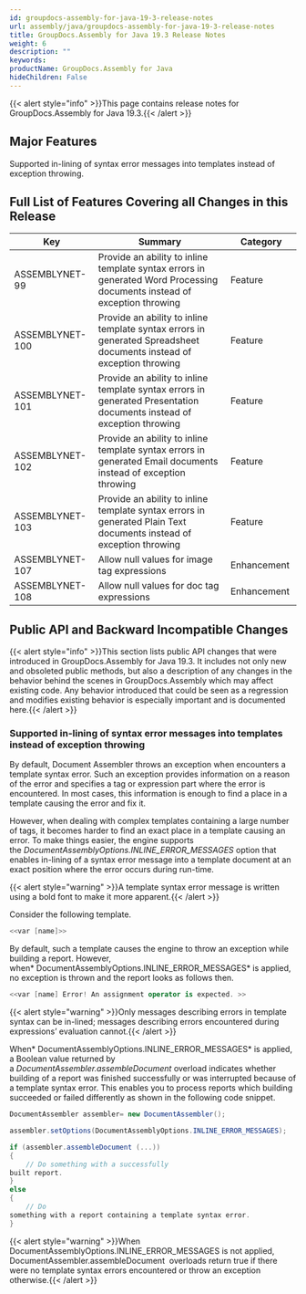 ```yaml
---
id: groupdocs-assembly-for-java-19-3-release-notes
url: assembly/java/groupdocs-assembly-for-java-19-3-release-notes
title: GroupDocs.Assembly for Java 19.3 Release Notes
weight: 6
description: ""
keywords: 
productName: GroupDocs.Assembly for Java
hideChildren: False
---
```

{{< alert style="info" >}}This page contains release notes for GroupDocs.Assembly for Java 19.3.{{< /alert >}}

## Major Features

Supported in-lining of syntax error messages into templates instead of exception throwing.

## Full List of Features Covering all Changes in this Release

| Key | Summary | Category |
| --- | --- | --- |
| ASSEMBLYNET-99  | Provide an ability to inline template syntax errors in generated Word Processing documents instead of exception throwing  | Feature  |
| ASSEMBLYNET-100  | Provide an ability to inline template syntax errors in generated Spreadsheet documents instead of exception throwing  | Feature  |
| ASSEMBLYNET-101  | Provide an ability to inline template syntax errors in generated Presentation documents instead of exception throwing  | Feature  |
| ASSEMBLYNET-102  | Provide an ability to inline template syntax errors in generated Email documents instead of exception throwing  | Feature  |
| ASSEMBLYNET-103  | Provide an ability to inline template syntax errors in generated Plain Text documents instead of exception throwing  | Feature  |
| ASSEMBLYNET-107  | Allow null values for image tag expressions  | Enhancement  |
| ASSEMBLYNET-108  | Allow null values for doc tag expressions  | Enhancement  |

## Public API and Backward Incompatible Changes

{{< alert style="info" >}}This section lists public API changes that were introduced in GroupDocs.Assembly for Java 19.3. It includes not only new and obsoleted public methods, but also a description of any changes in the behavior behind the scenes in GroupDocs.Assembly which may affect existing code. Any behavior introduced that could be seen as a regression and modifies existing behavior is especially important and is documented here.{{< /alert >}}

### Supported in-lining of syntax error messages into templates instead of exception throwing

By default, Document Assembler throws an exception when encounters a template syntax error. Such an exception provides information on a reason of the error and specifies a tag or expression part where the error is encountered. In most cases, this information is enough to find a place in a template causing the error and fix it.

However, when dealing with complex templates containing a large number of tags, it becomes harder to find an exact place in a template causing an error. To make things easier, the engine supports the *DocumentAssemblyOptions.INLINE\_ERROR\_MESSAGES* option that enables in-lining of a syntax error message into a template document at an exact position where the error occurs during run-time.

{{< alert style="warning" >}}A template syntax error message is written using a bold font to make it more apparent.{{< /alert >}}

Consider the following template.

```csharp
<<var [name]>>
```

By default, such a template causes the engine to throw an exception while building a report. However, when* DocumentAssemblyOptions.INLINE\_ERROR\_MESSAGES* is applied, no exception is thrown and the report looks as follows then.

```csharp
<<var [name] Error! An assignment operator is expected. >>

```

{{< alert style="warning" >}}Only messages describing errors in template syntax can be in-lined; messages describing errors encountered during expressions’ evaluation cannot.{{< /alert >}}

When* DocumentAssemblyOptions.INLINE\_ERROR\_MESSAGES* is applied, a Boolean value returned by a *DocumentAssembler.assembleDocument* overload indicates whether building of a report was finished successfully or was interrupted because of a template syntax error. This enables you to process reports which building succeeded or failed differently as shown in the following code snippet.

```csharp
DocumentAssembler assembler= new DocumentAssembler();

assembler.setOptions(DocumentAssemblyOptions.INLINE_ERROR_MESSAGES);

if (assembler.assembleDocument (...))
{
    // Do something with a successfully
built report.
}
else
{
    // Do
something with a report containing a template syntax error.
}
```

{{< alert style="warning" >}}When DocumentAssemblyOptions.INLINE_ERROR_MESSAGES is not applied, DocumentAssembler.assembleDocument  overloads return true if there were no template syntax errors encountered or throw an exception otherwise.{{< /alert >}}
